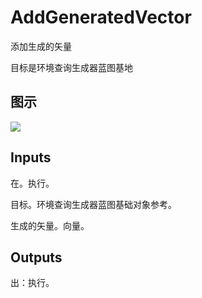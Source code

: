 # AddGeneratedVector

添加生成的矢量

目标是环境查询生成器蓝图基地

## 图示

![]($-20221218-18554935.png)

## Inputs

在。执行。

目标。环境查询生成器蓝图基础对象参考。

生成的矢量。向量。

## Outputs

出：执行。